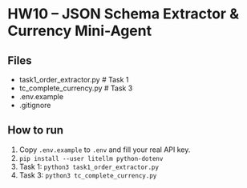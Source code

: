 # HW10 – JSON Schema Extractor & Currency Mini-Agent

## Files
- task1_order_extractor.py  # Task 1
- tc_complete_currency.py   # Task 3
- .env.example
- .gitignore

## How to run
1) Copy `.env.example` to `.env` and fill your real API key.
2) `pip install --user litellm python-dotenv`
3) Task 1: `python3 task1_order_extractor.py`
4) Task 3: `python3 tc_complete_currency.py`
